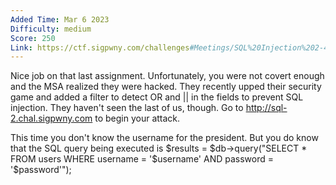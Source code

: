 ```yaml
---
Added Time: Mar 6 2023
Difficulty: medium
Score: 250
Link: https://ctf.sigpwny.com/challenges#Meetings/SQL%20Injection%202-440
---
```

Nice job on that last assignment. Unfortunately, you were not covert enough and the MSA realized they were hacked. They recently upped their security game and added a filter to detect OR and || in the fields to prevent SQL injection. They haven't seen the last of us, though. Go to http://sql-2.chal.sigpwny.com to begin your attack.

This time you don't know the username for the president. But you do know that the SQL query being executed is $results = $db->query("SELECT * FROM users WHERE username = '$username' AND password = '$password'");
